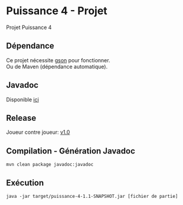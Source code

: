 # Puissance 4 - Projet

Projet Puissance 4

## Dépendance

Ce projet nécessite [gson](https://github.com/google/gson) pour fonctionner.<br>
Ou de Maven (dépendance automatique).

## Javadoc

Disponible [ici](https://upec.frederic94500.net/puissance-4/)

## Release

Joueur contre joueur: [v1.0](https://s3.frederic94500.net/2020/12/puissance-4-1.0.jar)

## Compilation - Génération Javadoc

`mvn clean package javadoc:javadoc`

## Exécution

`java -jar target/puissance-4-1.1-SNAPSHOT.jar [fichier de partie]`